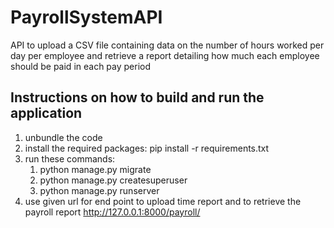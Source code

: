 # PayrollSystemAPI
API to upload a CSV file containing data on the number of hours worked per day per employee and retrieve a report detailing how much each employee should be paid in each pay period

## Instructions on how to build and run the application
1. unbundle the code
1. install the required packages:  pip install -r requirements.txt
1. run these commands:
    1. python manage.py migrate
    1. python manage.py createsuperuser
    1. python manage.py runserver
1. use given url for end point to upload time report and to retrieve the payroll report
      http://127.0.0.1:8000/payroll/
